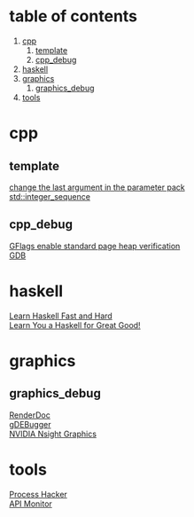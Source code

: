# table of contents
1. [cpp](#cpp)
    1. [template](#template)
    2. [cpp_debug](#cpp_debug)
2. [haskell](#haskell)
3. [graphics](#graphics)
    1. [graphics_debug](#graphics_debug)
4. [tools](#tool)

# cpp

## template

[change the last argument in the parameter pack](https://stackoverflow.com/questions/44659013/how-to-change-the-last-argument-in-the-parameter-pack)</br>
[std::integer_sequence](https://en.cppreference.com/w/cpp/utility/integer_sequence)</br>

## cpp_debug

[GFlags enable standard page heap verification](https://learn.microsoft.com/en-us/windows-hardware/drivers/debugger/gflags-and-pageheap)</br>
[GDB](https://www.sourceware.org/gdb/)</br>

# haskell

[Learn Haskell Fast and Hard](https://yannesposito.com/Scratch/en/blog/Haskell-the-Hard-Way/)</br>
[Learn You a Haskell for Great Good!](https://learnyouahaskell.com)</br>

# graphics

## graphics_debug

[RenderDoc](https://renderdoc.org)</br>
[gDEBugger](https://web.archive.org/web/20160510092504/http://www.gremedy.com/download.php)</br>
[NVIDIA Nsight Graphics](https://developer.nvidia.com/nsight-graphics)</br>

# tools

[Process Hacker](https://processhacker.sourceforge.io)</br>
[API Monitor](http://www.rohitab.com/downloads)</br>
